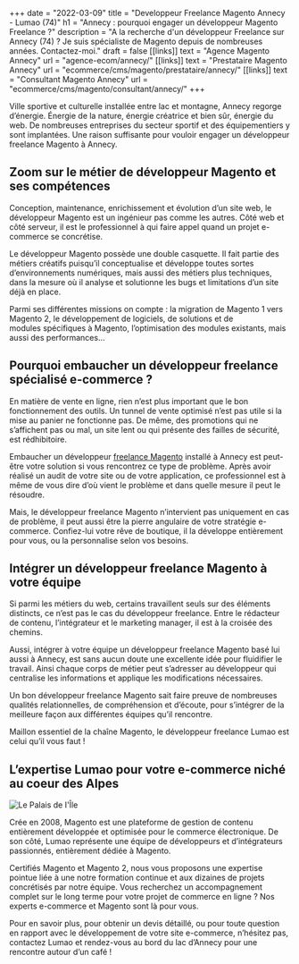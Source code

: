 +++
date = "2022-03-09"
title = "Developpeur Freelance Magento Annecy - Lumao (74)"
h1 = "Annecy : pourquoi engager un développeur Magento Freelance ?"
description = "A la recherche d'un développeur Freelance sur Annecy (74) ? Je suis spécialiste de Magento depuis de nombreuses années. Contactez-moi."
draft = false
[[links]]
    text = "Agence Magento Annecy"
    url = "agence-ecom/annecy/"
[[links]]
    text = "Prestataire Magento Annecy"
    url = "ecommerce/cms/magento/prestataire/annecy/"
[[links]]
    text = "Consultant Magento Annecy"
    url = "ecommerce/cms/magento/consultant/annecy/"
+++

Ville sportive et culturelle installée entre lac et montagne, Annecy regorge d’énergie. Énergie de la nature, énergie créatrice et bien sûr, énergie du web. De nombreuses entreprises du secteur sportif et des équipementiers y sont implantées. Une raison suffisante pour vouloir engager un développeur freelance Magento à Annecy.

## Zoom sur le métier de développeur Magento et ses compétences

Conception, maintenance, enrichissement et évolution d’un site web, le développeur Magento est un ingénieur pas comme les autres. Côté web et côté serveur, il est le professionnel à qui faire appel quand un projet e-commerce se concrétise.

Le développeur Magento possède une double casquette. Il fait partie des métiers créatifs puisqu’il conceptualise et développe toutes sortes d’environnements numériques, mais aussi des métiers plus techniques, dans la mesure où il analyse et solutionne les bugs et limitations d’un site déjà en place.

Parmi ses différentes missions on compte : la migration de Magento 1 vers Magento 2, le développement de logiciels, de solutions et de modules spécifiques à Magento, l’optimisation des modules existants, mais aussi des performances...

## Pourquoi embaucher un développeur freelance spécialisé e-commerce ?

En matière de vente en ligne, rien n’est plus important que le bon fonctionnement des outils. Un tunnel de vente optimisé n’est pas utile si la mise au panier ne fonctionne pas. De même, des promotions qui ne s’affichent pas ou mal, un site lent ou qui présente des failles de sécurité, est rédhibitoire.

Embaucher un développeur [freelance Magento](/ecommerce/cms/magento/freelance/) installé à Annecy est peut-être votre solution si vous rencontrez ce type de problème. Après avoir réalisé un audit de votre site ou de votre application, ce professionnel est à même de vous dire d’où vient le problème et dans quelle mesure il peut le résoudre.

Mais, le développeur freelance Magento n’intervient pas uniquement en cas de problème, il peut aussi être la pierre angulaire de votre stratégie e-commerce. Confiez-lui votre rêve de boutique, il la développe entièrement pour vous, ou la personnalise selon vos besoins.

## Intégrer un développeur freelance Magento à votre équipe

Si parmi les métiers du web, certains travaillent seuls sur des éléments distincts, ce n’est pas le cas du développeur freelance. Entre le rédacteur de contenu, l’intégrateur et le marketing manager, il est à la croisée des chemins.

Aussi, intégrer à votre équipe un développeur freelance Magento basé lui aussi à Annecy, est sans aucun doute une excellente idée pour fluidifier le travail. Ainsi chaque corps de métier peut s’adresser au développeur qui centralise les informations et applique les modifications nécessaires.

Un bon développeur freelance Magento sait faire preuve de nombreuses qualités relationnelles, de compréhension et d’écoute, pour s’intégrer de la meilleure façon aux différentes équipes qu’il rencontre.

Maillon essentiel de la chaîne Magento, le développeur freelance Lumao est celui qu’il vous faut !

## L’expertise Lumao pour votre e-commerce niché au coeur des Alpes

<img class="animate zoomIn margin-auto" src="/images/ville/palai-ile.jpg" alt="Le Palais de I'Île" />

Crée en 2008, Magento est une plateforme de gestion de contenu entièrement développée et optimisée pour le commerce électronique. De son côté, Lumao représente une équipe de développeurs et d’intégrateurs passionnés, entièrement dédiée à Magento.

Certifiés Magento et Magento 2, nous vous proposons une expertise pointue liée à une notre formation continue et aux dizaines de projets concrétisés par notre équipe. Vous recherchez un accompagnement complet sur le long terme pour votre projet de commerce en ligne ? Nos experts e-commerce et Magento sont là pour vous.

Pour en savoir plus, pour obtenir un devis détaillé, ou pour toute question en rapport avec le développement de votre site e-commerce, n’hésitez pas, contactez Lumao et rendez-vous au bord du lac d’Annecy pour une rencontre autour d’un café !


